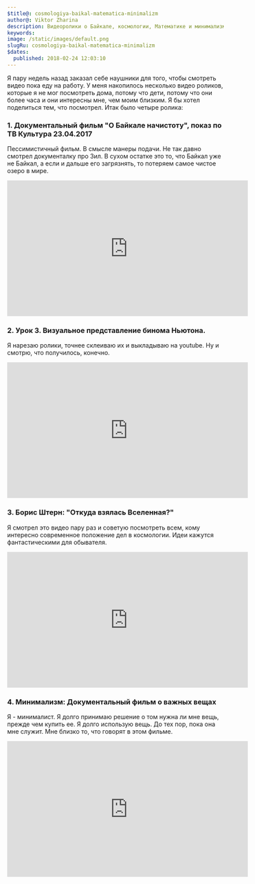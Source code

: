 ```yaml
---
$title@: cosmologiya-baikal-matematica-minimalizm
author@: Viktor Zharina
description: Видеоролики о Байкале, космологии, Математике и минимализме
keywords: 
image: /static/images/default.png
slugRu: cosmologiya-baikal-matematica-minimalizm
$dates:
  published: 2018-02-24 12:03:10
---
```

Я пару недель назад заказал себе наушники для того, чтобы смотреть видео пока еду на работу. У меня накопилось несколько видео роликов, которые я не мог посмотреть дома, потому что дети, потому что они более часа и они интересны мне, чем моим близким. Я бы хотел поделиться тем, что посмотрел.
Итак было четыре ролика:

### 1. Документальный фильм "О Байкале начистоту", показ по ТВ Культура 23.04.2017

Пессимистичный фильм. В смысле манеры подачи. Не так давно смотрел документалку про Зил. В сухом остатке это то, что Байкал уже не Байкал, а если и дальше его загрязнять, то потеряем самое чистое озеро в мире.
<div class="videoWrapper">
	<iframe width="560" height="315" src="https://www.youtube.com/embed/4WejFC9HZPg?rel=0" frameborder="0" allow="autoplay; encrypted-media" allowfullscreen></iframe>
</div>


### 2. Урок 3. Визуальное представление бинома Ньютона.

Я нарезаю ролики, точнее склеиваю их и выкладываю на youtube. Ну и смотрю, что получилось, конечно.
<div class="videoWrapper">
	<iframe width="560" height="315" src="https://www.youtube.com/embed/Pwvp2H0hx4E?rel=0" frameborder="0" allow="autoplay; encrypted-media" allowfullscreen></iframe>
</div>


### 3. Борис Штерн: "Откуда взялась Вселенная?"

Я смотрел это видео пару раз и советую посмотреть всем, кому интересно современное положение дел в космологии. Идеи кажутся фантастическими для обывателя.
<div class="videoWrapper">
	<iframe width="560" height="315" src="https://www.youtube.com/embed/mU6p52J1CNY?rel=0" frameborder="0" allow="autoplay; encrypted-media" allowfullscreen></iframe>
</div>


### 4. Минимализм: Документальный фильм о важных вещах

Я - минималист. Я долго принимаю решение о том нужна ли мне вещь, прежде чем купить ее. Я долго использую вещь. До тех пор, пока она мне служит. Мне близко то, что говорят в этом фильме.
<div class="videoWrapper">
	<iframe width="560" height="315" src="https://www.youtube.com/embed/8DYx-gZQacg?rel=0" frameborder="0" allow="autoplay; encrypted-media" allowfullscreen></iframe>
</div>
